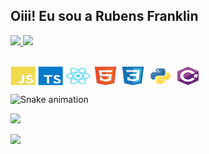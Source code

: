 ## Oiii! Eu sou a Rubens Franklin

<p align="justify">
  <a href="https://github.com/rubensfranklin/github-readme-stats">
    <img
      height="150"
      src="https://github-readme-stats.vercel.app/api?username=rubensfranklin&count_private=true&show_icons=true&custom_title=Github%20Status&show=issues&theme=radical"
    />
  </a>
   <a href="https://github.com/rubensfranklin/github-readme-stats">
    <img
      height="150"
      src="https://github-readme-stats.vercel.app/api/top-langs/?username=rubensfranklin&layout=compact&theme=radical" />
  </a>  
</p>
 
<div style="display: inline_block"><br>
  <img align="center" alt="Rubens-Js" height="30" width="40" src="https://raw.githubusercontent.com/devicons/devicon/master/icons/javascript/javascript-plain.svg">
  <img align="center" alt="Rubens-Ts" height="30" width="40" src="https://raw.githubusercontent.com/devicons/devicon/master/icons/typescript/typescript-plain.svg">
  <img align="center" alt="Rubens-React" height="30" width="40" src="https://raw.githubusercontent.com/devicons/devicon/master/icons/react/react-original.svg">
  <img align="center" alt="Rubens-HTML" height="30" width="40" src="https://raw.githubusercontent.com/devicons/devicon/master/icons/html5/html5-original.svg">
  <img align="center" alt="Rubens-CSS" height="30" width="40" src="https://raw.githubusercontent.com/devicons/devicon/master/icons/css3/css3-original.svg">
  <img align="center" alt="Rubens-Python" height="30" width="40" src="https://raw.githubusercontent.com/devicons/devicon/master/icons/python/python-original.svg">
  <img align="center" alt="Rubens-Csharp" height="30" width="40" src="https://raw.githubusercontent.com/devicons/devicon/master/icons/csharp/csharp-original.svg">

</div>
  
  ![Snake animation](https://github.com/rubensfranklin/rubensfranklin/blob/output/github-contribution-grid-snake.svg)



 
<div> 
 
  <a href="https://instagram.com/Rubinhofranklin" target="_blank"><img src="https://img.shields.io/badge/-Instagram-%23E4405F?style=for-the-badge&logo=instagram&logoColor=white" target="_blank"></a>
 	
  <a href="https://www.linkedin.com/in/Rubensfranklin" target="_blank"><img src="https://img.shields.io/badge/-LinkedIn-%230077B5?style=for-the-badge&logo=linkedin&logoColor=white" target="_blank"></a> 
 
 
</div>

